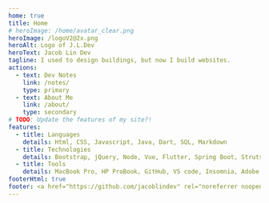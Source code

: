 ```yaml
---
home: true
title: Home
# heroImage: /home/avatar_clear.png
heroImage: /logoV2@2x.png
heroAlt: Logo of J.L.Dev
heroText: Jacob Lin Dev
tagline: I used to design buildings, but now I build websites.
actions:
  - text: Dev Notes
    link: /notes/
    type: primary
  - text: About Me
    link: /about/
    type: secondary
# TODO: Update the features of my site?!
features:
  - title: Languages
    details: Html, CSS, Javascript, Java, Dart, SQL, Markdown
  - title: Technologies
    details: Bootstrap, jQuery, Node, Vue, Flutter, Spring Boot, Struts, Servlet & JSP
  - title: Tools
    details: MacBook Pro, HP ProBook, GitHub, VS code, Insomnia, Adobe XD, Canva
footerHtml: true
footer: <a href="https://github.com/jacoblindev" rel="noreferrer noopener" target="_blank">Jacob Lin</a> &copy; 2022 All Rights Reserved &nbsp;|&nbsp; Power by <a href="https://v2.vuepress.vuejs.org/" rel="noreferrer noopener" target="_blank">Vuepress</a>
---
```

